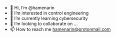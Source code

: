 - 👋 Hi, I’m @hamenarin
- 👀 I’m interested in control engineering
- 🌱 I’m currently learning cybersecurity
- 💞️ I’m looking to collaborate on ...
- 📫 How to reach me hamenarin@protonmail.com

<!---
hamenarin/hamenarin is a ✨ special ✨ repository because its `README.md` (this file) appears on your GitHub profile.
You can click the Preview link to take a look at your changes.
--->

